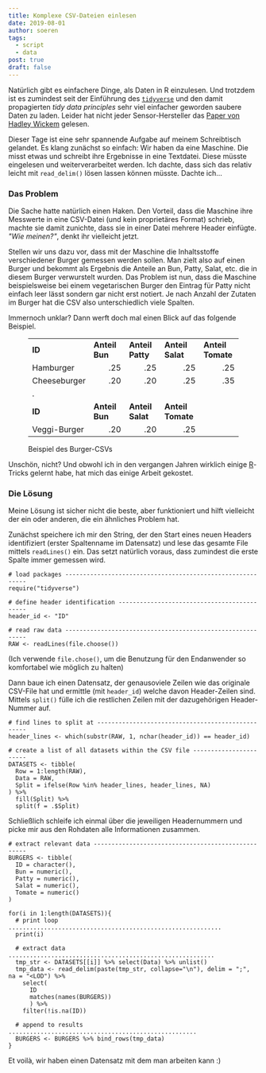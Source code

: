 ```yaml
---
title: Komplexe CSV-Dateien einlesen
date: 2019-08-01
author: soeren
tags:
  - script
  - data
post: true
draft: false
---
```


Natürlich gibt es einfachere Dinge, als Daten in R einzulesen. Und trotzdem ist es zumindest seit der Einführung des [`tidyverse`](https://www.tidyverse.org/) und den damit propagierten *tidy data principles* sehr viel einfacher geworden saubere Daten zu laden. Leider hat nicht jeder Sensor-Hersteller das [Paper von Hadley Wickem](https://www.jstatsoft.org/index.php/jss/article/view/v059i10/v59i10.pdf) gelesen.

Dieser Tage ist eine sehr spannende Aufgabe auf meinem Schreibtisch gelandet. Es klang zunächst so einfach: Wir haben da eine Maschine. Die misst etwas und schreibt ihre Ergebnisse in eine Textdatei. Diese müsste eingelesen und weiterverarbeitet werden. Ich dachte, dass sich das relativ leicht mit `read_delim()` lösen lassen können müsste. Dachte ich...

### Das Problem

Die Sache hatte natürlich einen Haken. Den Vorteil, dass die Maschine ihre Messwerte in eine CSV-Datei (und kein proprietäres Format) schrieb, machte sie damit zunichte, dass sie in einer Datei mehrere Header einfügte. *"Wie meinen?"*, denkt ihr vielleicht jetzt.

Stellen wir uns dazu vor, dass mit der Maschine die Inhaltsstoffe verschiedener Burger gemessen werden sollen. Man zielt also auf einen Burger und bekommt als Ergebnis die Anteile an Bun, Patty, Salat, etc. die in diesem Burger verwurstelt wurden. Das Problem ist nun, dass die Maschine beispielsweise bei einem vegetarischen Burger den Eintrag für Patty nicht einfach leer lässt sondern gar nicht erst notiert. Je nach Anzahl der Zutaten im Burger hat die CSV also unterschiedlich viele Spalten.

Immernoch unklar? Dann werft doch mal einen Blick auf das folgende Beispiel.

<figure>
<table>
	<colgroup>
		<col width="20%" />
		<col width="20%"/>
        <col width="20%" />
        <col width="20%" />
        <col width="20%" />
	</colgroup>
	<tbody>
        <tr>
            <td><b>ID</b></td>
            <td><b>Anteil Bun</b></td>
            <td><b>Anteil Patty</b></td>
            <td><b>Anteil Salat</b></td>
            <td><b>Anteil Tomate</b></td>
        </tr>
        <tr>
            <td>Hamburger</td>
            <td align="right">.25</td>
            <td align="right">.25</td>
            <td align="right">.25</td>
            <td align="right">.25</td>
        </tr>
        <tr>
            <td>Cheeseburger</td>
            <td align="right">.20</td>
            <td align="right">.20</td>
            <td align="right">.25</td>
            <td align="right">.35</td>
        </tr>
        <tr><td>.</td><td></td><td></td><td></td><td></td></tr>
        <tr>
            <td><b>ID</b></td>
            <td><b>Anteil Bun</b></td>
            <td><b>Anteil Salat</b></td>
            <td><b>Anteil Tomate</b></td>
            <td></td>
        </tr>
        <tr>
            <td>Veggi-Burger</td>
            <td align="right">.20</td>
            <td align="right">.20</td>
            <td align="right">.25</td>
            <td></td>
        </tr>
	</tbody>
</table>
<figcaption>Beispiel des Burger-CSVs</figcaption>
</figure>




Unschön, nicht? Und obwohl ich in den vergangen Jahren wirklich einige [R](/tags/r)-Tricks gelernt habe, hat mich das einige Arbeit gekostet. 

### Die Lösung

Meine Lösung ist sicher nicht die beste, aber funktioniert und hilft vielleicht der ein oder anderen, die ein ähnliches Problem hat. 

Zunächst speichere ich mir den String, der den Start eines neuen Headers identifiziert (erster Spaltenname im Datensatz) und lese das gesamte File mittels `readLines()` ein. Das setzt natürlich voraus, dass zumindest die erste Spalte immer gemessen wird.

```
# load packages -----------------------------------------------------------
require("tidyverse")

# define header identification --------------------------------------------
header_id <- "ID"

# read raw data -----------------------------------------------------------
RAW <- readLines(file.choose())
```

(Ich verwende `file.chose()`, um die Benutzung für den Endanwender so komfortabel wie möglich zu halten)

Dann baue ich einen Datensatz, der genausoviele Zeilen wie das originale CSV-File hat und ermittle (mit `header_id`) welche davon Header-Zeilen sind. Mittels `split()` fülle ich die restlichen Zeilen mit der dazugehörigen Header-Nummer auf.

```
# find lines to split at --------------------------------------------------
header_lines <- which(substr(RAW, 1, nchar(header_id)) == header_id)

# create a list of all datasets within the CSV file -----------------------
DATASETS <- tibble(
  Row = 1:length(RAW),
  Data = RAW,
  Split = ifelse(Row %in% header_lines, header_lines, NA)
) %>%
  fill(Split) %>% 
  split(f = .$Split)
```

Schließlich schleife ich einmal über die jeweiligen Headernummern und picke mir aus den Rohdaten alle Informationen zusammen.

```
# extract relevant data ---------------------------------------------------
BURGERS <- tibble(
  ID = character(),
  Bun = numeric(), 
  Patty = numeric(),
  Salat = numeric(),
  Tomate = numeric()
)

for(i in 1:length(DATASETS)){
  # print loop ............................................................
  print(i)
  
  # extract data ..........................................................
  tmp_str <- DATASETS[[i]] %>% select(Data) %>% unlist()
  tmp_data <- read_delim(paste(tmp_str, collapse="\n"), delim = ";", na = "<LOD") %>% 
    select(
      ID
      matches(names(BURGERS))
      ) %>%
    filter(!is.na(ID))
  
  # append to results .....................................................
  BURGERS <- BURGERS %>% bind_rows(tmp_data) 
}
```

Et voilà, wir haben einen Datensatz mit dem man arbeiten kann :)
